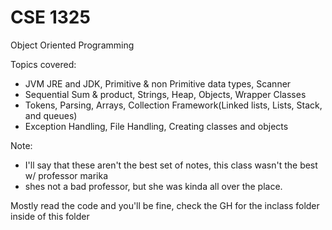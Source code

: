# CSE 1325
Object Oriented Programming

Topics covered:
* JVM JRE and JDK, Primitive & non Primitive data types, Scanner
* Sequential Sum & product, Strings, Heap, Objects, Wrapper Classes
* Tokens, Parsing, Arrays, Collection Framework(Linked lists, Lists, Stack, and queues)
* Exception Handling, File Handling, Creating classes and objects

Note: 
* I'll say that these aren't the best set of notes, this class wasn't the best w/ professor marika
* shes not a bad professor, but she was kinda all over the place.

Mostly read the code and you'll be fine, check the GH for the inclass folder inside of this folder